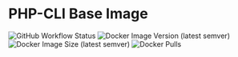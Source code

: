 # PHP-CLI Base Image

![GitHub Workflow Status](https://img.shields.io/github/workflow/status/chinayin/docker-php-cli/Docker%20Image%20CI)
![Docker Image Version (latest semver)](https://img.shields.io/docker/v/chinayin/php-cli?sort=semver)
![Docker Image Size (latest semver)](https://img.shields.io/docker/image-size/chinayin/php-cli?sort=semver)
![Docker Pulls](https://img.shields.io/docker/pulls/chinayin/php-cli)
